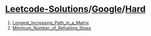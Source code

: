 # [Leetcode-Solutions](./../..)/[Google](./..)/[Hard](./)
1. [Longest_Increasing_Path_in_a_Matrix](./Longest_Increasing_Path_in_a_Matrix.md)
2. [Minimum_Number_of_Refueling_Stops](./Minimum_Number_of_Refueling_Stops.md)
